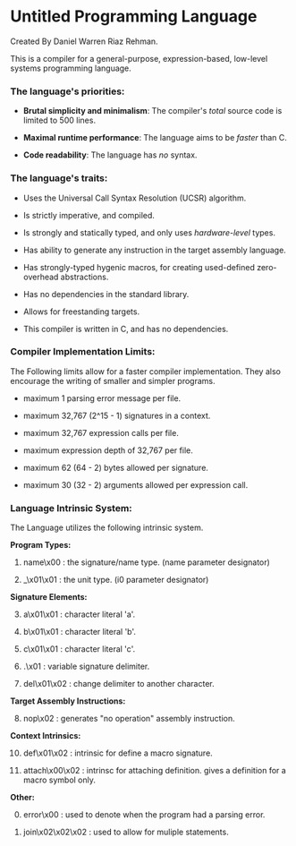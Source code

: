 # Untitled Programming Language
Created By Daniel Warren Riaz Rehman.

This is a compiler for a general-purpose, expression-based, low-level systems programming language.

### The language's priorities:

 - __Brutal simplicity and minimalism__: The compiler's _total_ source code is limited to 500 lines.

 - __Maximal runtime performance__: The language aims to be _faster_ than C.

 - __Code readability__: The language has _no_ syntax.

### The language's traits:

 - Uses the Universal Call Syntax Resolution (UCSR) algorithm.

 - Is strictly imperative, and compiled.

 - Is strongly and statically typed, and only uses _hardware-level_ types.

 - Has ability to generate any instruction in the target assembly language.

 - Has strongly-typed hygenic macros, for creating used-defined zero-overhead abstractions.

 - Has no dependencies in the standard library.

 - Allows for freestanding targets.

 - This compiler is written in C, and has no dependencies.

### Compiler Implementation Limits:

The Following limits allow for a faster compiler implementation. They also encourage the writing of smaller and simpler programs.

 - maximum 1 parsing error message per file.

 - maximum 32,767 (2^15 - 1) signatures in a context.

 - maximum 32,767 expression calls per file.

 - maximum expression depth of 32,767 per file.

 - maximum 62 (64 - 2) bytes allowed per signature. 

 - maximum 30 (32 - 2) arguments allowed per expression call.

### Language Intrinsic System:

The Language utilizes the following intrinsic system.

**Program Types:**

 1. name\x00 : the signature/name type. (name parameter designator)

 2. \_\x01\x01 : the unit type. (i0 parameter designator)

**Signature Elements:**

 3. a\x01\x01 : character literal 'a'. 

 4. b\x01\x01 : character literal 'b'. 

 5. c\x01\x01 :  character literal 'c'. 

 6. .\x01 : variable signature delimiter. 

 9. del\x01\x02 : change delimiter to another character.

**Target Assembly Instructions:**

 8. nop\x02 : generates "no operation" assembly instruction. 

**Context Intrinsics:**

 10. def\x01\x02 : intrinsic for define a macro signature. 

 11. attach\x00\x02 : intrinsc for attaching definition. gives a definition for a macro symbol only.

**Other:**

 0. error\x00 : used to denote when the program had a parsing error.

 7. join\x02\x02\x02 : used to allow for muliple statements.
